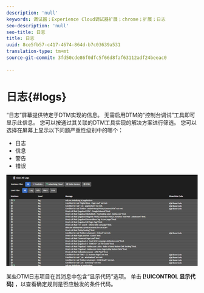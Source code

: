 ```yaml
---
description: 'null'
keywords: 调试器；Experience Cloud调试器扩展；chrome；扩展；日志
seo-description: 'null'
seo-title: 日志
title: 日志
uuid: 8ce5fb57-c417-4674-864d-b7c03639a531
translation-type: tm+mt
source-git-commit: 3fd50cde86f0dfc5f66d8faf63112adf24beeac0

---
```



# 日志{#logs}

“日志”屏幕提供特定于DTM实现的信息。 无需启用DTM的“控制台调试”工具即可显示此信息。 您可以按通过其关联的DTM工具实现的解决方案进行筛选。 您可以选择在屏幕上显示以下问题严重性级别中的哪个：

* 日志
* 信息
* 警告
* 错误

![](assets/logs.jpg)

某些DTM日志项目在其消息中包含“显示代码”选项。 单击 **[!UICONTROL 显示代码]** ，以查看确定规则是否应触发的条件代码。

